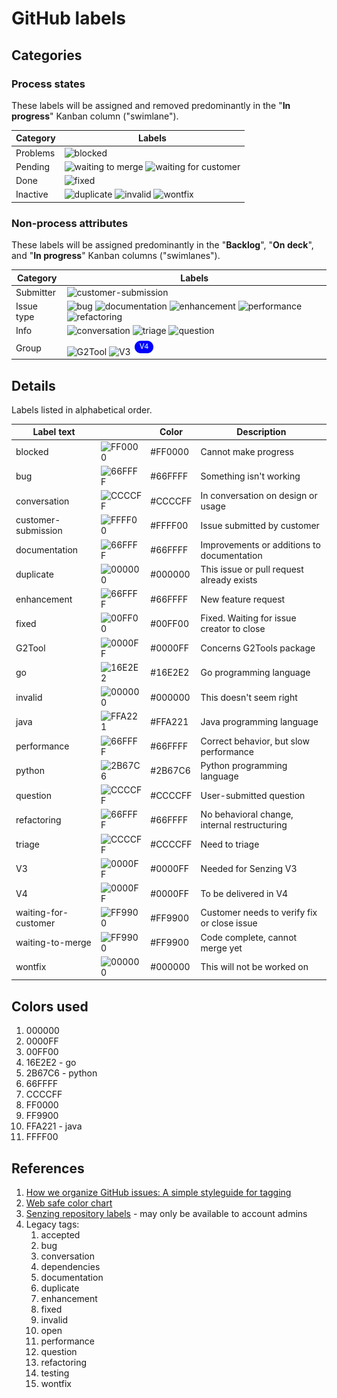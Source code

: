 # GitHub labels

## Categories

### Process states

These labels will be assigned and removed predominantly in the "**In progress**" Kanban column ("swimlane").

| Category | Labels                                                                                      |
| -------- | ------------------------------------------------------------------------------------------- |
| Problems | ![blocked](blocked.png)                                                                     |
| Pending  | ![waiting to merge](waiting-to-merge.png) ![waiting for customer](waiting-for-customer.png) |
| Done     | ![fixed](fixed.png)                                                                         |
| Inactive | ![duplicate](duplicate.png) ![invalid](invalid.png) ![wontfix](wontfix.png)                 |

### Non-process attributes

These labels will be assigned predominantly in the "**Backlog**", "**On deck**", and "**In progress**" Kanban columns ("swimlanes").

| Category   | Labels                                                                                                                                              |
| ---------- | --------------------------------------------------------------------------------------------------------------------------------------------------- |
| Submitter  | ![customer-submission](customer-submission.png)                                                                                                     |
| Issue type | ![bug](bug.png) ![documentation](documentation.png) ![enhancement](enhancement.png) ![performance](performance.png) ![refactoring](refactoring.png) |
| Info       | ![conversation](conversation.png) ![triage](triage.png) ![question](question.png)                                                                   |
| Group      | ![G2Tool](G2Tool.png) ![V3](V3.png) ![V4](V4.png)                                                                                                   |

## Details

Labels listed in alphabetical order.

| Label text           |                                                                   | Color   | Description                                  |
| -------------------- | ----------------------------------------------------------------- | ------- | -------------------------------------------- |
| blocked              | ![FF0000](https://via.placeholder.com/30x30/FF0000/FF0000?text=.) | #FF0000 | Cannot make progress                         |
| bug                  | ![66FFFF](https://via.placeholder.com/30x30/66FFFF/66FFFF?text=.) | #66FFFF | Something isn't working                      |
| conversation         | ![CCCCFF](https://via.placeholder.com/30x30/CCCCFF/CCCCFF?text=.) | #CCCCFF | In conversation on design or usage           |
| customer-submission  | ![FFFF00](https://via.placeholder.com/30x30/FFFF00/FFFF00?text=.) | #FFFF00 | Issue submitted by customer                  |
| documentation        | ![66FFFF](https://via.placeholder.com/30x30/66FFFF/66FFFF?text=.) | #66FFFF | Improvements or additions to documentation   |
| duplicate            | ![000000](https://via.placeholder.com/30x30/000000/000000?text=.) | #000000 | This issue or pull request already exists    |
| enhancement          | ![66FFFF](https://via.placeholder.com/30x30/66FFFF/66FFFF?text=.) | #66FFFF | New feature request                          |
| fixed                | ![00FF00](https://via.placeholder.com/30x30/00FF00/00FF00?text=.) | #00FF00 | Fixed. Waiting for issue creator to close    |
| G2Tool               | ![0000FF](https://via.placeholder.com/30x30/0000FF/0000FF?text=.) | #0000FF | Concerns G2Tools package                     |
| go                   | ![16E2E2](https://via.placeholder.com/30x30/16E2E2/16E2E2?text=.) | #16E2E2 | Go programming language                      |
| invalid              | ![000000](https://via.placeholder.com/30x30/000000/000000?text=.) | #000000 | This doesn't seem right                      |
| java                 | ![FFA221](https://via.placeholder.com/30x30/FFA221/FFA221?text=.) | #FFA221 | Java programming language                    |
| performance          | ![66FFFF](https://via.placeholder.com/30x30/66FFFF/66FFFF?text=.) | #66FFFF | Correct behavior, but slow performance       |
| python               | ![2B67C6](https://via.placeholder.com/30x30/2B67C6/2B67C6?text=.) | #2B67C6 | Python programming language                  |
| question             | ![CCCCFF](https://via.placeholder.com/30x30/CCCCFF/CCCCFF?text=.) | #CCCCFF | User-submitted question                      |
| refactoring          | ![66FFFF](https://via.placeholder.com/30x30/66FFFF/66FFFF?text=.) | #66FFFF | No behavioral change, internal restructuring |
| triage               | ![CCCCFF](https://via.placeholder.com/30x30/CCCCFF/CCCCFF?text=.) | #CCCCFF | Need to triage                               |
| V3                   | ![0000FF](https://via.placeholder.com/30x30/0000FF/0000FF?text=.) | #0000FF | Needed for Senzing V3                        |
| V4                   | ![0000FF](https://via.placeholder.com/30x30/0000FF/0000FF?text=.) | #0000FF | To be delivered in V4                        |
| waiting-for-customer | ![FF9900](https://via.placeholder.com/30x30/FF9900/FF9900?text=.) | #FF9900 | Customer needs to verify fix or close issue  |
| waiting-to-merge     | ![FF9900](https://via.placeholder.com/30x30/FF9900/FF9900?text=.) | #FF9900 | Code complete, cannot merge yet              |
| wontfix              | ![000000](https://via.placeholder.com/30x30/000000/000000?text=.) | #000000 | This will not be worked on                   |

## Colors used

1. 000000
1. 0000FF
1. 00FF00
1. 16E2E2 - go
1. 2B67C6 - python
1. 66FFFF
1. CCCCFF
1. FF0000
1. FF9900
1. FFA221 - java
1. FFFF00

## References

1. [How we organize GitHub issues: A simple styleguide for tagging](https://robinpowered.com/blog/best-practice-system-for-organizing-and-tagging-github-issues/)
1. [Web safe color chart](https://htmlcolorcodes.com/color-chart/web-safe-color-chart/)
1. [Senzing repository labels](https://github.com/organizations/Senzing/settings/labels) - may only be available to account admins
1. Legacy tags:
   1. accepted
   1. bug
   1. conversation
   1. dependencies
   1. documentation
   1. duplicate
   1. enhancement
   1. fixed
   1. invalid
   1. open
   1. performance
   1. question
   1. refactoring
   1. testing
   1. wontfix
